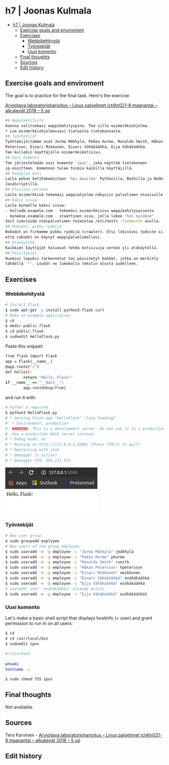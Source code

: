 # h7 | Joonas Kulmala

- [h7 | Joonas Kulmala](#h7--joonas-kulmala)
  - [Exercise goals and enviroment](#exercise-goals-and-enviroment)
  - [Exercises](#exercises)
    - [Webbikehitystä](#webbikehitystä)
    - [Työntekijät](#työntekijät)
    - [Uusi komento](#uusi-komento)
  - [Final thoughts](#final-thoughts)
  - [Sources](#sources)
  - [Edit history](#edit-history)

## Exercise goals and enviroment

The goal is to practice for the final task. Here's the exercise:

[Arvioitava laboratorioharjoitus – Linux palvelimet ict4tn021-8 maanantai – alkukevät 2018 – 5 op](http://terokarvinen.com/2018/03/12/arvioitava-laboratorioharjoitus-linux-palvelimet-ict4tn021-8-maanantai-alkukevat-2018-5-op/index.html?fromSearch=)

```bash
## Weppikehitystä
Asenna valitsemasi weppikehityspino. Tee sille esimerkkiohjelma.
* Lue esimerkkiohjelmassasi tietueita tietokannasta.
## Työntekijät
Työntekijöitämme ovat Jorma Mähkylä, Pekka Hurme, Ronaldo Smith, Håkan
Petersson, Einari Mikkonen, Einari Vähäkäähkä, Eija Vähäkäähkä.
Tee kullekin käyttäjälle esimerkkikotisivu.
## Uusi komento
Tee järjestelmään uusi komento 'ipos', joka näyttää tietokoneen
ip-osoitteen. Komennon tulee toimia kaikilla käyttäjillä.
## Koodajan koti
Laita pekan kotihakemistoon 'hei maailma' Pythonilla, Bashilla ja Nodejs
JavaScriptillä.
## Etusivun uutinen
Laita esimerkkinä tekemäsi weppiohjelma näkyviin palvelimen etusivulle.
## Kaksi sivua
Laita koneelle kaksi sivua:
- hellodb.exapmle.com - tekemäsi esimerkkisivu weppikehityspinosta
- kynakoe.example.com - staattinen sivu, jolla lukee "hei kynäkoe"
Voit simuloida nimipalvelimen toimintaa /etc/hosts -tiedoston avulla.
## Robodot, pikku ryömijä
Robodot on firmamme pikku ryömijä (crawler). Etsi lokistasi todiste siitä,
että robodot on käynyt weppipalvelimellasi.
## Etäkäyttöä
Kaikkien käyttäjät haluavat tehdä kotisivuja verkon yli etäkäytöllä.
## Päivitykset
Huomioi lopuksi tarkennetut tai päivitetyt kohdat, jotka on merkitty
tähdellä '*'. Löydät ne lukemalla tekstin alusta uudelleen.
```

## Exercises

### Webbikehitystä

```bash
# Install Flask
$ sudo apt-get -y install python3-flask curl
# Make an example application
$ cd
$ mkdir public_flask
$ cd public_flask
$ sudoedit HelloFlask.py
```

Paste this snippet:

```bash
from flask import Flask
app = Flask(__name__)
@app.route("/")
def hello():
        return "Hello, Flask!"
if __name__ == "__main__":
        app.run(debug=True)

```

and run it with:

```bash
# Python 3 required
$ python3 HelloFlask.py
# * Serving Flask app "HelloFlask" (lazy loading)
#  * Environment: production
#  WARNING: This is a development server. Do not use it in a production deployment.
#  Use a production WSGI server instead.
# * Debug mode: on
# * Running on http://127.0.0.1:5000/ (Press CTRL+C to quit)
# * Restarting with stat
# * Debugger is active!
# * Debugger PIN: 301-211-523
```

![](Resources/HelloFlask.png)

### Työntekijät

```bash
# New user group
$ sudo groupadd exployee
# New users of the group employee
$ sudo useradd -m -g employee -c "Jorma Mähkylä" jmähkylä
$ sudo useradd -m -g employee -c "Pekka Hurme" phurme
$ sudo useradd -m -g employee -c "Ronaldo Smith" rsmith
$ sudo useradd -m -g employee -c "Håkan Petersson" hpetersson
$ sudo useradd -m -g employee -c "Einari Mikkonen" emikkonen
$ sudo useradd -m -g employee -c "Einari Vähäkäähkä" evähäkäähkä
$ sudo useradd -m -g employee -c "Eija Vähäkäähkä" evähäkäähkä
# useradd: user 'evähäkäähkä' already exists
$ sudo useradd -m -g employee -c "Eija Vähäkäähkä" evähäkäähkä1
```

### Uusi komento

Let's make a basic shell script that displays hostinfo (+ user) and grant permission to run in on all users:

```bash
$ cd
$ cd /usr/local/bin
$ sudoedit ipos
```

```bash
#!/bin/bash

whoami
hostname -i
```

```bash
$ sudo chmod 755 ipos
```

## Final thoughts

Not available.

## Sources

Tero Karvinen - [Arvioitava laboratorioharjoitus – Linux palvelimet ict4tn021-8 maanantai – alkukevät 2018 – 5 op](http://terokarvinen.com/2018/03/12/arvioitava-laboratorioharjoitus-linux-palvelimet-ict4tn021-8-maanantai-alkukevat-2018-5-op/index.html?fromSearch=)

## Edit history